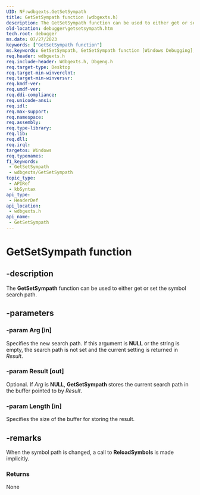 ```yaml
---
UID: NF:wdbgexts.GetSetSympath
title: GetSetSympath function (wdbgexts.h)
description: The GetSetSympath function can be used to either get or set the symbol search path.
old-location: debugger\getsetsympath.htm
tech.root: debugger
ms.date: 07/27/2023
keywords: ["GetSetSympath function"]
ms.keywords: GetSetSympath, GetSetSympath function [Windows Debugging], WdbgExts_Ref_66364d7b-fd3c-424a-a04d-b7bf24178039.xml, debugger.getsetsympath, wdbgexts/GetSetSympath
req.header: wdbgexts.h
req.include-header: Wdbgexts.h, Dbgeng.h
req.target-type: Desktop
req.target-min-winverclnt: 
req.target-min-winversvr: 
req.kmdf-ver: 
req.umdf-ver: 
req.ddi-compliance: 
req.unicode-ansi: 
req.idl: 
req.max-support: 
req.namespace: 
req.assembly: 
req.type-library: 
req.lib: 
req.dll: 
req.irql: 
targetos: Windows
req.typenames: 
f1_keywords:
 - GetSetSympath
 - wdbgexts/GetSetSympath
topic_type:
 - APIRef
 - kbSyntax
api_type:
 - HeaderDef
api_location:
 - wdbgexts.h
api_name:
 - GetSetSympath
---
```


# GetSetSympath function

## -description

The <b>GetSetSympath</b> function can be used to either get or set the symbol search path.

## -parameters

### -param Arg [in]

Specifies the new search path. If this argument is <b>NULL</b> or the string is empty, the search path is not set and the current setting is returned in <i>Result</i>.

### -param Result [out]

Optional. If <i>Arg</i> is <b>NULL</b>, <b>GetSetSympath</b> stores the current search path in the buffer pointed to by <i>Result</i>.

### -param Length [in]

Specifies the size of the buffer for storing the result.


## -remarks

When the symbol path is changed, a call to <b>ReloadSymbols</b> is made implicitly.

### Returns

None

